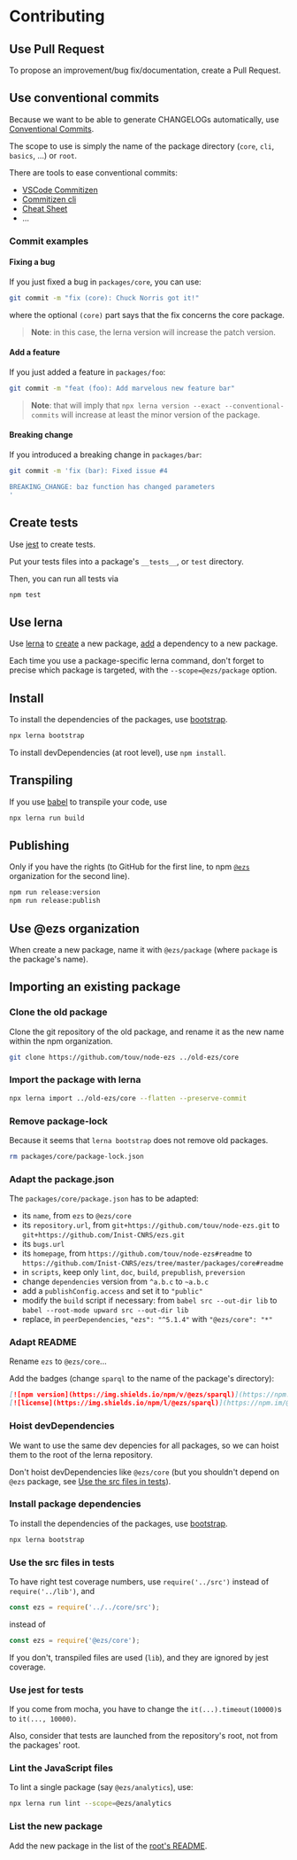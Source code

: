 # Contributing

## Use Pull Request

To propose an improvement/bug fix/documentation, create a Pull Request.

## Use conventional commits

Because we want to be able to generate CHANGELOGs automatically, use
[Conventional Commits](https://www.conventionalcommits.org).

The scope to use is simply the name of the package directory (`core`, `cli`,
`basics`, ...) or `root`.

There are tools to ease conventional commits:

- [VSCode Commitizen](https://github.com/KnisterPeter/vscode-commitizen)
- [Commitizen cli](http://commitizen.github.io/cz-cli/)
- [Cheat Sheet](https://www.cheatography.com/albelop/cheat-sheets/conventional-commits/)
- ...

### Commit examples

#### Fixing a bug

If you just fixed a bug in `packages/core`, you can use:

```bash
git commit -m "fix (core): Chuck Norris got it!"
```

where the optional `(core)` part says that the fix concerns the core package.

> **Note**: in this case, the lerna version will increase the patch version.

#### Add a feature

If you just added a feature in `packages/foo`:

```bash
git commit -m "feat (foo): Add marvelous new feature bar"
```

> **Note**: that will imply that
> `npx lerna version --exact --conventional-commits` will increase at least
> the minor version of the package.

#### Breaking change

If you introduced a breaking change in `packages/bar`:

```bash
git commit -m 'fix (bar): Fixed issue #4

BREAKING_CHANGE: baz function has changed parameters
'
```

## Create tests

Use [jest](https://jestjs.io) to create tests.

Put your tests files into a package's `__tests__`, or `test` directory.

Then, you can run all tests via

```bash
npm test
```

## Use lerna

Use [lerna](https://lerna.js.org/) to
[create](https://github.com/lerna/lerna/tree/master/commands/create) a new
package, [add](https://github.com/lerna/lerna/tree/master/commands/add) a
dependency to a new package.

Each time you use a package-specific lerna command, don't forget to precise
which package is targeted, with the `--scope=@ezs/package` option.

## Install

To install the dependencies of the packages, use
[bootstrap](https://github.com/lerna/lerna/tree/master/commands/bootstrap).

```bash
npx lerna bootstrap
```

To install devDependencies (at root level), use `npm install`.

## Transpiling

If you use [babel](https://babeljs.io) to transpile your code, use

```bash
npx lerna run build
```

## Publishing

Only if you have the rights (to GitHub for the first line, to npm
[`@ezs`](https://www.npmjs.com/org/ezs) organization for the second line).

```bash
npm run release:version
npm run release:publish
```

## Use @ezs organization

When create a new package, name it with `@ezs/package` (where `package` is the package's name).

## Importing an existing package

### Clone the old package

Clone the git repository of the old package, and rename it as the new name
within the npm organization.

```bash
git clone https://github.com/touv/node-ezs ../old-ezs/core
```

### Import the package with lerna

```bash
npx lerna import ../old-ezs/core --flatten --preserve-commit
```

### Remove package-lock

Because it seems that `lerna bootstrap` does not remove old packages.

```bash
rm packages/core/package-lock.json
```

### Adapt the package.json

The `packages/core/package.json` has to be adapted:

- its `name`, from `ezs` to `@ezs/core`
- its `repository.url`, from `git+https://github.com/touv/node-ezs.git` to
  `git+https://github.com/Inist-CNRS/ezs.git`
- its `bugs.url`
- its `homepage`, from `https://github.com/touv/node-ezs#readme` to
  `https://github.com/Inist-CNRS/ezs/tree/master/packages/core#readme`
- in `scripts`, keep only `lint`, `doc`, `build`, `prepublish`, `preversion`
- change `dependencies` version from `^a.b.c` to `~a.b.c`
- add a `publishConfig.access` and set it to `"public"`
- modify the `build` script if necessary: from `babel src --out-dir lib` to
  `babel --root-mode upward src --out-dir lib`
- replace, in `peerDependencies`, `"ezs": "^5.1.4"` with `"@ezs/core": "*"`

### Adapt README

Rename `ezs` to `@ezs/core`...

Add the badges (change `sparql` to the name of the package's directory):

```md
[![npm version](https://img.shields.io/npm/v/@ezs/sparql)](https://npm.im/@ezs/sparql)
[![license](https://img.shields.io/npm/l/@ezs/sparql)](https://npm.im/@ezs/sparql)
```

### Hoist devDependencies

We want to use the same dev depencies for all packages, so we can hoist them to
the root of the lerna repository.

Don't hoist devDependencies like `@ezs/core` (but you shouldn't depend on `@ezs`
package, see [Use the src files in tests](#use-the-src-files-in-tests)).

### Install package dependencies

To install the dependencies of the packages, use
[bootstrap](https://github.com/lerna/lerna/tree/master/commands/bootstrap).

```bash
npx lerna bootstrap
```

### Use the src files in tests

To have right test coverage numbers, use `require('../src')` instead of
`require('../lib')`, and

```js
const ezs = require('../../core/src');
```

instead of

```js
const ezs = require('@ezs/core');
```

If you don't, transpiled files are used (`lib`), and they are ignored by jest
coverage.

### Use jest for tests

If you come from mocha, you have to change the `it(...).timeout(10000)`s to
`it(..., 10000)`.

Also, consider that tests are launched from the repository's root, not from the
packages' root.

### Lint the JavaScript files

To lint a single package (say `@ezs/analytics`), use:

```bash
npx lerna run lint --scope=@ezs/analytics
```

### List the new package

Add the new package in the list of the [root's README](./README.md).
